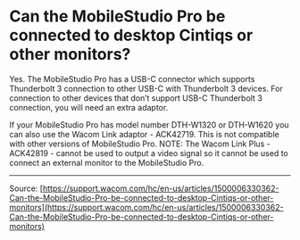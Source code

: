# Can the MobileStudio Pro be connected to desktop Cintiqs or other monitors?

Yes. The MobileStudio Pro has a USB-C connector which supports Thunderbolt 3 connection to other USB-C with Thunderbolt 3 devices. For connection to other devices that don’t support USB-C Thunderbolt 3 connection, you will need an extra adaptor.

If your MobileStudio Pro has model number DTH-W1320 or DTH-W1620 you can also use the Wacom Link adaptor - ACK42719. This is not compatible with other versions of MobileStudio Pro.
NOTE: The Wacom Link Plus - ACK42819 - cannot be used to output a video signal so it cannot be used to connect an external monitor to the MobileStudio Pro.

---
Source: [https://support.wacom.com/hc/en-us/articles/1500006330362-Can-the-MobileStudio-Pro-be-connected-to-desktop-Cintiqs-or-other-monitors](https://support.wacom.com/hc/en-us/articles/1500006330362-Can-the-MobileStudio-Pro-be-connected-to-desktop-Cintiqs-or-other-monitors)
